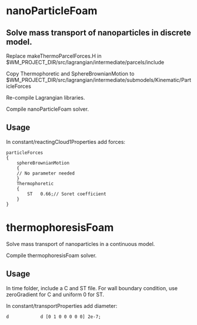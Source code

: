 # nanoParticleFoam

## Solve mass transport of nanoparticles in discrete model.

Replace makeThermoParcelForces.H in $WM_PROJECT_DIR/src/lagrangian/intermediate/parcels/include

Copy Thermophoretic and SphereBrownianMotion to $WM_PROJECT_DIR/src/lagrangian/intermediate/submodels/Kinematic/ParticleForces

Re-compile Lagrangian libraries.

Compile nanoParticleFoam solver.

## Usage

In constant/reactingCloud1Properties add forces:

    particleForces
    {
        sphereBrownianMotion    
        {    
        // No parameter needed    
        }    
        Thermophoretic    
        {    
            ST   0.66;// Soret coefficient        
        }    
    }

# thermophoresisFoam

Solve mass transport of nanoparticles in a continuous model.

Compile thermophoresisFoam solver.

## Usage

In time folder, include a C and ST file. For wall boundary condition, use zeroGradient for C and uniform 0 for ST.

In constant/transportProperties add diameter:

    d            d [0 1 0 0 0 0 0] 2e-7;
